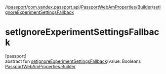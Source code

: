 //[passport](../../../../index.md)/[com.yandex.passport.api](../../index.md)/[PassportWebAmProperties](../index.md)/[Builder](index.md)/[setIgnoreExperimentSettingsFallback](set-ignore-experiment-settings-fallback.md)

# setIgnoreExperimentSettingsFallback

[passport]\
abstract fun [setIgnoreExperimentSettingsFallback](set-ignore-experiment-settings-fallback.md)(value: Boolean): [PassportWebAmProperties.Builder](index.md)
